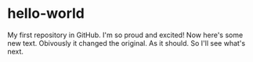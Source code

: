 # hello-world
My first repository in GitHub. I'm so proud and excited!
Now here's some new text. Obivously it changed the original. As it should. So I'll see what's next.
